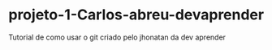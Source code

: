 # projeto-1-Carlos-abreu-devaprender
Tutorial de como usar o git criado pelo jhonatan da dev aprender

